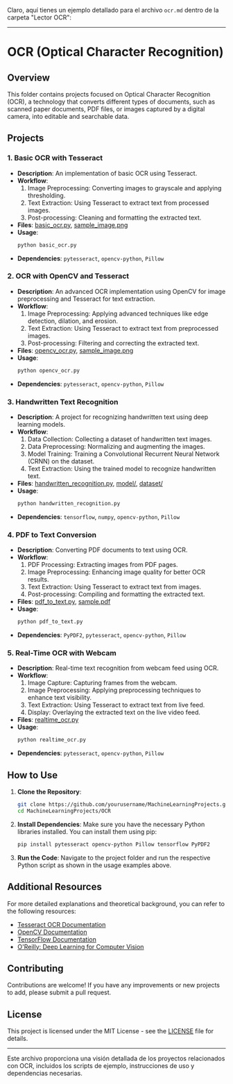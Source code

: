 Claro, aquí tienes un ejemplo detallado para el archivo `ocr.md` dentro de la carpeta "Lector OCR":

---

# OCR (Optical Character Recognition)

## Overview

This folder contains projects focused on Optical Character Recognition (OCR), a technology that converts different types of documents, such as scanned paper documents, PDF files, or images captured by a digital camera, into editable and searchable data.

## Projects

### 1. Basic OCR with Tesseract
- **Description**: An implementation of basic OCR using Tesseract.
- **Workflow**:
  1. Image Preprocessing: Converting images to grayscale and applying thresholding.
  2. Text Extraction: Using Tesseract to extract text from processed images.
  3. Post-processing: Cleaning and formatting the extracted text.
- **Files**: [basic_ocr.py](basic_ocr.py), [sample_image.png](sample_image.png)
- **Usage**:
    ```bash
    python basic_ocr.py
    ```
- **Dependencies**: `pytesseract`, `opencv-python`, `Pillow`

### 2. OCR with OpenCV and Tesseract
- **Description**: An advanced OCR implementation using OpenCV for image preprocessing and Tesseract for text extraction.
- **Workflow**:
  1. Image Preprocessing: Applying advanced techniques like edge detection, dilation, and erosion.
  2. Text Extraction: Using Tesseract to extract text from preprocessed images.
  3. Post-processing: Filtering and correcting the extracted text.
- **Files**: [opencv_ocr.py](opencv_ocr.py), [sample_image.png](sample_image.png)
- **Usage**:
    ```bash
    python opencv_ocr.py
    ```
- **Dependencies**: `pytesseract`, `opencv-python`, `Pillow`

### 3. Handwritten Text Recognition
- **Description**: A project for recognizing handwritten text using deep learning models.
- **Workflow**:
  1. Data Collection: Collecting a dataset of handwritten text images.
  2. Data Preprocessing: Normalizing and augmenting the images.
  3. Model Training: Training a Convolutional Recurrent Neural Network (CRNN) on the dataset.
  4. Text Extraction: Using the trained model to recognize handwritten text.
- **Files**: [handwritten_recognition.py](handwritten_recognition.py), [model/](model/), [dataset/](dataset/)
- **Usage**:
    ```bash
    python handwritten_recognition.py
    ```
- **Dependencies**: `tensorflow`, `numpy`, `opencv-python`, `Pillow`

### 4. PDF to Text Conversion
- **Description**: Converting PDF documents to text using OCR.
- **Workflow**:
  1. PDF Processing: Extracting images from PDF pages.
  2. Image Preprocessing: Enhancing image quality for better OCR results.
  3. Text Extraction: Using Tesseract to extract text from images.
  4. Post-processing: Compiling and formatting the extracted text.
- **Files**: [pdf_to_text.py](pdf_to_text.py), [sample.pdf](sample.pdf)
- **Usage**:
    ```bash
    python pdf_to_text.py
    ```
- **Dependencies**: `PyPDF2`, `pytesseract`, `opencv-python`, `Pillow`

### 5. Real-Time OCR with Webcam
- **Description**: Real-time text recognition from webcam feed using OCR.
- **Workflow**:
  1. Image Capture: Capturing frames from the webcam.
  2. Image Preprocessing: Applying preprocessing techniques to enhance text visibility.
  3. Text Extraction: Using Tesseract to extract text from live feed.
  4. Display: Overlaying the extracted text on the live video feed.
- **Files**: [realtime_ocr.py](realtime_ocr.py)
- **Usage**:
    ```bash
    python realtime_ocr.py
    ```
- **Dependencies**: `pytesseract`, `opencv-python`, `Pillow`

## How to Use

1. **Clone the Repository**:
    ```bash
    git clone https://github.com/yourusername/MachineLearningProjects.git
    cd MachineLearningProjects/OCR
    ```

2. **Install Dependencies**:
    Make sure you have the necessary Python libraries installed. You can install them using pip:
    ```bash
    pip install pytesseract opencv-python Pillow tensorflow PyPDF2
    ```

3. **Run the Code**:
    Navigate to the project folder and run the respective Python script as shown in the usage examples above.

## Additional Resources

For more detailed explanations and theoretical background, you can refer to the following resources:
- [Tesseract OCR Documentation](https://github.com/tesseract-ocr/tesseract)
- [OpenCV Documentation](https://docs.opencv.org/)
- [TensorFlow Documentation](https://www.tensorflow.org/)
- [O'Reilly: Deep Learning for Computer Vision](https://www.oreilly.com/library/view/deep-learning-for/9781492036415/)

## Contributing

Contributions are welcome! If you have any improvements or new projects to add, please submit a pull request.

## License

This project is licensed under the MIT License - see the [LICENSE](LICENSE) file for details.

---

Este archivo proporciona una visión detallada de los proyectos relacionados con OCR, incluidos los scripts de ejemplo, instrucciones de uso y dependencias necesarias.